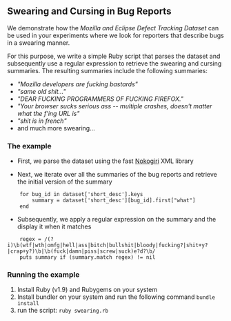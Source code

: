 Swearing and Cursing in Bug Reports
-----------------------------------

We demonstrate how the _Mozilla and Eclipse Defect Tracking Dataset_ can be used in your experiments where we look for reporters that describe bugs in a swearing manner.

For this purpose, we write a simple Ruby script that parses the dataset and subsequently use a regular expression to retrieve the swearing and cursing summaries. The resulting summaries include the following summaries:

- _"Mozilla developers are fucking bastards"_
- _"same old shit..."_
- _"DEAR FUCKING PROGRAMMERS OF FUCKING FIREFOX."_
- _"Your browser sucks serious ass -- multiple crashes, doesn't matter what the f'ing URL is"_
- _"shit is in french"_
- and much more swearing...

### The example

* First, we parse the dataset using the fast [Nokogiri](http://nokogiri.org/) XML library
	
* Next, we iterate over all the summaries of the bug reports and retrieve the initial version of the summary
```
	for bug_id in dataset['short_desc'].keys
		summary = dataset['short_desc'][bug_id].first["what"]
	end
```

* Subsequently, we apply a regular expression on the summary and the display it when it matches
```
	regex = /(?i)\b(wtf|wth|omfg|hell|ass|bitch|bullshit|bloody|fucking?|shit+y?|crap+y?)\b|\b(fuck|damn|piss|screw|suck)e?d?\b/
	puts summary if (summary.match regex) != nil
```

### Running the example
1. Install Ruby (v1.9) and Rubygems on your system
2. Install bundler on your system and run the following command `bundle install`
3. run the script: `ruby swearing.rb`